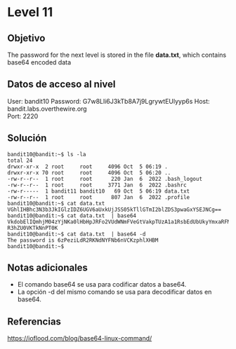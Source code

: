 # Level 11

## Objetivo
The password for the next level is stored in the file **data.txt**, which contains base64 encoded data

## Datos de acceso al nivel
User: bandit10
Password: G7w8LIi6J3kTb8A7j9LgrywtEUlyyp6s
Host: bandit.labs.overthewire.org  
Port: 2220

## Solución
```
bandit10@bandit:~$ ls -la
total 24
drwxr-xr-x  2 root     root     4096 Oct  5 06:19 .
drwxr-xr-x 70 root     root     4096 Oct  5 06:20 ..
-rw-r--r--  1 root     root      220 Jan  6  2022 .bash_logout
-rw-r--r--  1 root     root     3771 Jan  6  2022 .bashrc
-rw-r-----  1 bandit11 bandit10   69 Oct  5 06:19 data.txt
-rw-r--r--  1 root     root      807 Jan  6  2022 .profile
bandit10@bandit:~$ cat data.txt
VGhlIHBhc3N3b3JkIGlzIDZ6UGV6aUxkUjJSS05kTllGTmI2blZDS3pwaGxYSEJNCg==
bandit10@bandit:~$ cat data.txt  | base64
VkdobElIQmhjM04zYjNKa0lHbHpJRFo2VUdWNmFVeGtVakpTUzA1a1RsbEdUbUkyYmxaRFMzcHdh
R3hZU0VKTkNnPT0K
bandit10@bandit:~$ cat data.txt  | base64 -d
The password is 6zPeziLdR2RKNdNYFNb6nVCKzphlXHBM
bandit10@bandit:~$
```
## Notas adicionales
* El comando base64 se usa para codificar datos a base64.
* La opción -d del mismo comando se usa para decodificar datos en base64.
## Referencias
https://ioflood.com/blog/base64-linux-command/